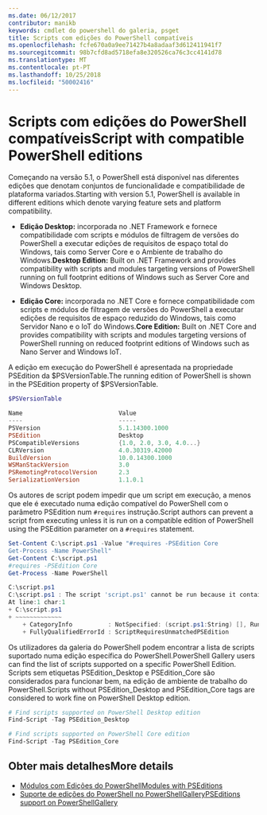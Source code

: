 ```yaml
---
ms.date: 06/12/2017
contributor: manikb
keywords: cmdlet do powershell do galeria, psget
title: Scripts com edições do PowerShell compatíveis
ms.openlocfilehash: fcfe670a0a9ee71427b4a8adaaf3d612411941f7
ms.sourcegitcommit: 98b7cfd8ad5718efa8e320526ca76c3cc4141d78
ms.translationtype: MT
ms.contentlocale: pt-PT
ms.lasthandoff: 10/25/2018
ms.locfileid: "50002416"
---
```

# <a name="script-with-compatible-powershell-editions"></a><span data-ttu-id="fdbb9-103">Scripts com edições do PowerShell compatíveis</span><span class="sxs-lookup"><span data-stu-id="fdbb9-103">Script with compatible PowerShell editions</span></span>

<span data-ttu-id="fdbb9-104">Começando na versão 5.1, o PowerShell está disponível nas diferentes edições que denotam conjuntos de funcionalidade e compatibilidade de plataforma variados.</span><span class="sxs-lookup"><span data-stu-id="fdbb9-104">Starting with version 5.1, PowerShell is available in different editions which denote varying feature sets and platform compatibility.</span></span>

- <span data-ttu-id="fdbb9-105">**Edição Desktop:** incorporada no .NET Framework e fornece compatibilidade com scripts e módulos de filtragem de versões do PowerShell a executar edições de requisitos de espaço total do Windows, tais como Server Core e o Ambiente de trabalho do Windows.</span><span class="sxs-lookup"><span data-stu-id="fdbb9-105">**Desktop Edition:** Built on .NET Framework and provides compatibility with scripts and modules targeting versions of PowerShell running on full footprint editions of Windows such as Server Core and Windows Desktop.</span></span>

- <span data-ttu-id="fdbb9-106">**Edição Core:** incorporada no .NET Core e fornece compatibilidade com scripts e módulos de filtragem de versões do PowerShell a executar edições de requisitos de espaço reduzido do Windows, tais como Servidor Nano e o IoT do Windows.</span><span class="sxs-lookup"><span data-stu-id="fdbb9-106">**Core Edition:** Built on .NET Core and provides compatibility with scripts and modules targeting versions of PowerShell running on reduced footprint editions of Windows such as Nano Server and Windows IoT.</span></span>

<span data-ttu-id="fdbb9-107">A edição em execução do PowerShell é apresentada na propriedade PSEdition da $PSVersionTable.</span><span class="sxs-lookup"><span data-stu-id="fdbb9-107">The running edition of PowerShell is shown in the PSEdition property of $PSVersionTable.</span></span>

```powershell
$PSVersionTable

Name                           Value
----                           -----
PSVersion                      5.1.14300.1000
PSEdition                      Desktop
PSCompatibleVersions           {1.0, 2.0, 3.0, 4.0...}
CLRVersion                     4.0.30319.42000
BuildVersion                   10.0.14300.1000
WSManStackVersion              3.0
PSRemotingProtocolVersion      2.3
SerializationVersion           1.1.0.1
```

<span data-ttu-id="fdbb9-108">Os autores de script podem impedir que um script em execução, a menos que ele é executado numa edição compatível do PowerShell com o parâmetro PSEdition num `#requires` instrução.</span><span class="sxs-lookup"><span data-stu-id="fdbb9-108">Script authors can prevent a script from executing unless it is run on a compatible edition of PowerShell using the PSEdition parameter on a `#requires` statement.</span></span>

```powershell
Set-Content C:\script.ps1 -Value "#requires -PSEdition Core
Get-Process -Name PowerShell"
Get-Content C:\script.ps1
#requires -PSEdition Core
Get-Process -Name PowerShell

C:\script.ps1
C:\script.ps1 : The script 'script.ps1' cannot be run because it contained a "#requires" statement for PowerShell editions 'Core'. The edition of PowerShell that is required by the script does not match the currently running PowerShell Desktop edition.
At line:1 char:1
+ C:\script.ps1
+ ~~~~~~~~~~~~~
    + CategoryInfo          : NotSpecified: (script.ps1:String) [], RuntimeException
    + FullyQualifiedErrorId : ScriptRequiresUnmatchedPSEdition
```

<span data-ttu-id="fdbb9-109">Os utilizadores da galeria do PowerShell podem encontrar a lista de scripts suportado numa edição específica do PowerShell.</span><span class="sxs-lookup"><span data-stu-id="fdbb9-109">PowerShell Gallery users can find the list of scripts supported on a specific PowerShell Edition.</span></span>
<span data-ttu-id="fdbb9-110">Scripts sem etiquetas PSEdition_Desktop e PSEdition_Core são considerados para funcionar bem, na edição de ambiente de trabalho do PowerShell.</span><span class="sxs-lookup"><span data-stu-id="fdbb9-110">Scripts without PSEdition_Desktop and PSEdition_Core tags are considered to work fine on PowerShell Desktop edition.</span></span>

```powershell
# Find scripts supported on PowerShell Desktop edition
Find-Script -Tag PSEdition_Desktop

# Find scripts supported on PowerShell Core edition
Find-Script -Tag PSEdition_Core
```

## <a name="more-details"></a><span data-ttu-id="fdbb9-111">Obter mais detalhes</span><span class="sxs-lookup"><span data-stu-id="fdbb9-111">More details</span></span>

- [<span data-ttu-id="fdbb9-112">Módulos com Edições do PowerShell</span><span class="sxs-lookup"><span data-stu-id="fdbb9-112">Modules with PSEditions</span></span>](module-psedition-support.md)
- [<span data-ttu-id="fdbb9-113">Suporte de edições do PowerShell no PowerShellGallery</span><span class="sxs-lookup"><span data-stu-id="fdbb9-113">PSEditions support on PowerShellGallery</span></span>](../how-to/finding-packages/searching-by-psedition.md)
